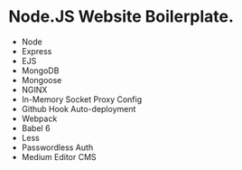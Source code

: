 # Node.JS Website Boilerplate.
- Node
- Express
- EJS
- MongoDB
- Mongoose
- NGINX
- In-Memory Socket Proxy Config
- Github Hook Auto-deployment
- Webpack
- Babel 6
- Less
- Passwordless Auth
- Medium Editor CMS

